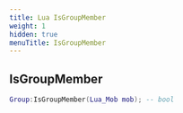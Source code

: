 ```yaml
---
title: Lua IsGroupMember
weight: 1
hidden: true
menuTitle: IsGroupMember
---
```

## IsGroupMember
```lua
Group:IsGroupMember(Lua_Mob mob); -- bool
```